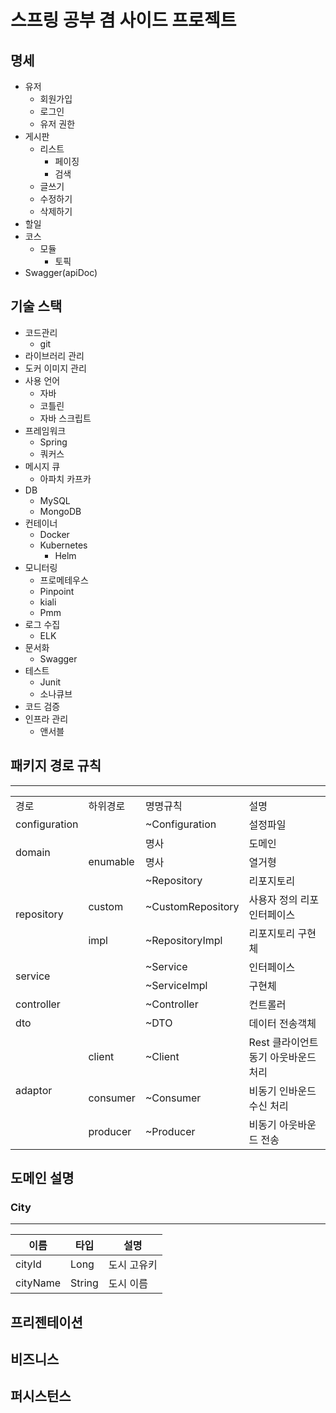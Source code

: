 # 스프링 공부 겸 사이드 프로젝트

## 명세 
* 유저
  * 회원가입
  * 로그인
  * 유저 권한
* 게시판
  * 리스트
    * 페이징
    * 검색
  * 글쓰기
  * 수정하기
  * 삭제하기
* 할일
* 코스
  * 모듈
    * 토픽
* Swagger(apiDoc)

## 기술 스택

* 코드관리
  * git
* 라이브러리 관리
* 도커 이미지 관리
* 사용 언어
  * 자바
  * 코틀린
  * 자바 스크립트
* 프레임워크
  * Spring
  * 쿼커스
* 메시지 큐
  * 아파치 카프카
* DB
  * MySQL
  * MongoDB
* 컨테이너
  * Docker
  * Kubernetes
    * Helm
* 모니터링
  * 프로메테우스
  * Pinpoint
  * kiali
  * Pmm
* 로그 수집
  * ELK
* 문서화
  * Swagger
* 테스트
  * Junit
  * 소나큐브
* 코드 검증
* 인프라 관리
  * 앤서블



## 패키지 경로 규칙

---

<table>
  <tr>
    <td>경로</td>
    <td>하위경로</td>
    <td>명명규칙</td>
    <td>설명</td>
  </tr>

  <tr>
    <td>configuration</td>
    <td></td>
    <td>~Configuration</td>
    <td>설정파일</td>
  </tr>
  <tr>
    <td rowspan="2">domain</td>
    <td></td>
    <td>명사</td>
    <td>도메인</td>
  </tr>
  <tr>
    <td>enumable</td>
    <td>명사</td>
    <td>열거형</td>
  </tr>
  <tr>
    <td rowspan="3">repository</td>
    <td></td>
    <td>~Repository</td>
    <td>리포지토리</td>
  </tr>
  <tr>
    <td>custom</td>
    <td>~CustomRepository</td>
    <td>사용자 정의 리포 인터페이스</td>
  </tr>
  <tr>
    <td>impl</td>
    <td>~RepositoryImpl</td>
    <td>리포지토리 구현체</td>
  </tr>
  <tr>
    <td rowspan="2">service</td>
    <td></td>
    <td>~Service</td>
    <td>인터페이스</td>
  </tr>
  <tr>
    <td></td>
    <td>~ServiceImpl</td>
    <td>구현체</td>
  </tr>
  <tr>
    <td>controller</td>
    <td></td>
    <td>~Controller</td>
    <td>컨트롤러</td>
  </tr>
  <tr>
    <td>dto</td>
    <td></td>
    <td>~DTO</td>
    <td>데이터 전송객체</td>
  </tr>
  <tr>
    <td rowspan="3">adaptor</td>
    <td>client</td>
    <td>~Client</td>
    <td>Rest 클라이언트 동기 아웃바운드 처리</td>
  </tr>
  <tr>
    <td>consumer</td>
    <td>~Consumer</td>
    <td>비동기 인바운드 수신 처리</td>
  </tr>
  <tr>
    <td>producer</td>
    <td>~Producer</td>
    <td>비동기 아웃바운드 전송</td>
  </tr>
</table>

## 도메인 설명

### City

---
|이름|타입|설명|
|---|---|---|
|cityId | Long | 도시 고유키|
|cityName | String | 도시 이름|

## 프리젠테이션

## 비즈니스

## 퍼시스턴스
